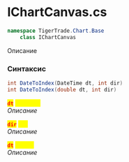 
# IChartCanvas.cs
```csharp
namespace TigerTrade.Chart.Base  
    class IChartCanvas
```

Описание

### Синтаксис
```csharp
int DateToIndex(DateTime dt, int dir)
int DateToIndex(double dt, int dir)
```

<mark style="color:red;">**`dt`**</mark> <mark style="color:yellow;">`DateTime`</mark>  
 *Описание*  
  
<mark style="color:red;">**`dir`**</mark> <mark style="color:yellow;">`int`</mark>  
 *Описание*  
  
<mark style="color:red;">**`dt`**</mark> <mark style="color:yellow;">`double`</mark>  
 *Описание*  
  

                    
                    